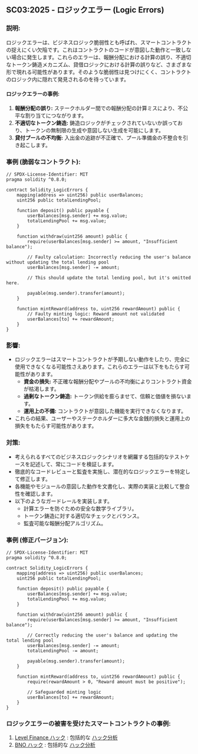 ## SC03:2025 - ロジックエラー (Logic Errors)

### 説明: 
ロジックエラーは、ビジネスロジック脆弱性とも呼ばれ、スマートコントラクトの捉えにくい欠陥です。これはコントラクトのコードが意図した動作と一致しない場合に発生します。これらのエラーは、報酬分配における計算の誤り、不適切なトークン鋳造メカニズム、貸借ロジックにおける計算の誤りなど、さまざまな形で現れる可能性があります。そのような脆弱性は見つけにくく、コントラクトのロジック内に隠れて発見されるのを待っています。

#### ロジックエラーの事例:
1. **報酬分配の誤り:** ステークホルダー間での報酬分配の計算ミスにより、不公平な割り当てにつながります。
2. **不適切なトークン鋳造:** 鋳造ロジックがチェックされていないか誤っており、トークンの無制限の生成や意図しない生成を可能にします。
3. **貸付プールの不均衡:** 入出金の追跡が不正確で、プール準備金の不整合を引き起こします。

### 事例 (脆弱なコントラクト):
```solidity
// SPDX-License-Identifier: MIT
pragma solidity ^0.8.0;

contract Solidity_LogicErrors {
    mapping(address => uint256) public userBalances;
    uint256 public totalLendingPool;

    function deposit() public payable {
        userBalances[msg.sender] += msg.value;
        totalLendingPool += msg.value;
    }

    function withdraw(uint256 amount) public {
        require(userBalances[msg.sender] >= amount, "Insufficient balance");

        // Faulty calculation: Incorrectly reducing the user's balance without updating the total lending pool
        userBalances[msg.sender] -= amount;

        // This should update the total lending pool, but it's omitted here.

        payable(msg.sender).transfer(amount);
    }

    function mintReward(address to, uint256 rewardAmount) public {
        // Faulty minting logic: Reward amount not validated
        userBalances[to] += rewardAmount;
    }
}
```

### 影響:
- ロジックエラーはスマートコントラクトが予期しない動作をしたり、完全に使用できなくなる可能性さえあります。これらのエラーは以下をもたらす可能性があります。
  - **資金の損失:** 不正確な報酬分配やプールの不均衡によりコントラクト資金が枯渇します。
  - **過剰なトークン鋳造:** トークン供給を膨らませて、信頼と価値を損ないます。
  - **運用上の不備:** コントラクトが意図した機能を実行できなくなります。
- これらの結果、ユーザーやステークホルダーに多大な金銭的損失と運用上の損失をもたらす可能性があります。

### 対策:
- 考えられるすべてのビジネスロジックシナリオを網羅する包括的なテストケースを記述して、常にコードを検証します。
- 徹底的なコードレビューと監査を実施し、潜在的なロジックエラーを特定して修正します。
- 各機能やモジュールの意図した動作を文書化し、実際の実装と比較して整合性を確認します。
- 以下のようなガードレールを実装します。
  - 計算エラーを防ぐための安全な数学ライブラリ。
  - トークン鋳造に対する適切なチェックとバランス。
  - 監査可能な報酬分配アルゴリズム。

### 事例 (修正バージョン):
```solidity
// SPDX-License-Identifier: MIT
pragma solidity ^0.8.0;

contract Solidity_LogicErrors {
    mapping(address => uint256) public userBalances;
    uint256 public totalLendingPool;

    function deposit() public payable {
        userBalances[msg.sender] += msg.value;
        totalLendingPool += msg.value;
    }

    function withdraw(uint256 amount) public {
        require(userBalances[msg.sender] >= amount, "Insufficient balance");

        // Correctly reducing the user's balance and updating the total lending pool
        userBalances[msg.sender] -= amount;
        totalLendingPool -= amount;

        payable(msg.sender).transfer(amount);
    }

    function mintReward(address to, uint256 rewardAmount) public {
        require(rewardAmount > 0, "Reward amount must be positive");

        // Safeguarded minting logic
        userBalances[to] += rewardAmount;
    }
}
```

### ロジックエラーの被害を受けたスマートコントラクトの事例:
1. [Level Finance ハック](https://bscscan.com/address/0x9f00fbd6c095d2c542687ed5afb68d9c3fb2f464#code#F11#L165) : 包括的な [ハック分析](https://blog.solidityscan.com/level-finance-hack-analysis-16fda3996ecb)
2. [BNO ハック](https://bscscan.com/address/0xdca503449899d5649d32175a255a8835a03e4006#code) : 包括的な [ハック分析](https://blog.solidityscan.com/bno-hack-analysis-15436d73e44e)
